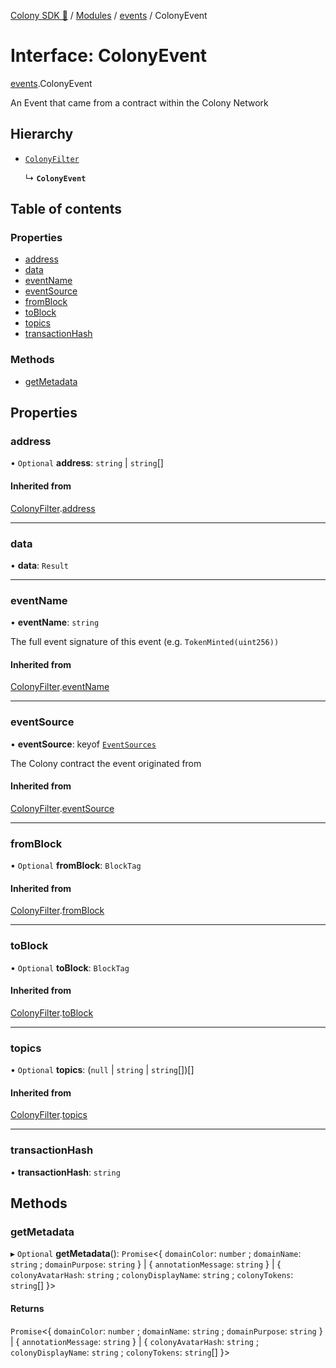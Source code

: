 [Colony SDK 🚀](../README.md) / [Modules](../modules.md) / [events](../modules/events.md) / ColonyEvent

# Interface: ColonyEvent

[events](../modules/events.md).ColonyEvent

An Event that came from a contract within the Colony Network

## Hierarchy

- [`ColonyFilter`](events.ColonyFilter.md)

  ↳ **`ColonyEvent`**

## Table of contents

### Properties

- [address](events.ColonyEvent.md#address)
- [data](events.ColonyEvent.md#data)
- [eventName](events.ColonyEvent.md#eventname)
- [eventSource](events.ColonyEvent.md#eventsource)
- [fromBlock](events.ColonyEvent.md#fromblock)
- [toBlock](events.ColonyEvent.md#toblock)
- [topics](events.ColonyEvent.md#topics)
- [transactionHash](events.ColonyEvent.md#transactionhash)

### Methods

- [getMetadata](events.ColonyEvent.md#getmetadata)

## Properties

### address

• `Optional` **address**: `string` \| `string`[]

#### Inherited from

[ColonyFilter](events.ColonyFilter.md).[address](events.ColonyFilter.md#address)

___

### data

• **data**: `Result`

___

### eventName

• **eventName**: `string`

The full event signature of this event (e.g. `TokenMinted(uint256))`

#### Inherited from

[ColonyFilter](events.ColonyFilter.md).[eventName](events.ColonyFilter.md#eventname)

___

### eventSource

• **eventSource**: keyof [`EventSources`](events.EventSources.md)

The Colony contract the event originated from

#### Inherited from

[ColonyFilter](events.ColonyFilter.md).[eventSource](events.ColonyFilter.md#eventsource)

___

### fromBlock

• `Optional` **fromBlock**: `BlockTag`

#### Inherited from

[ColonyFilter](events.ColonyFilter.md).[fromBlock](events.ColonyFilter.md#fromblock)

___

### toBlock

• `Optional` **toBlock**: `BlockTag`

#### Inherited from

[ColonyFilter](events.ColonyFilter.md).[toBlock](events.ColonyFilter.md#toblock)

___

### topics

• `Optional` **topics**: (``null`` \| `string` \| `string`[])[]

#### Inherited from

[ColonyFilter](events.ColonyFilter.md).[topics](events.ColonyFilter.md#topics)

___

### transactionHash

• **transactionHash**: `string`

## Methods

### getMetadata

▸ `Optional` **getMetadata**(): `Promise`<{ `domainColor`: `number` ; `domainName`: `string` ; `domainPurpose`: `string`  } \| { `annotationMessage`: `string`  } \| { `colonyAvatarHash`: `string` ; `colonyDisplayName`: `string` ; `colonyTokens`: `string`[]  }\>

#### Returns

`Promise`<{ `domainColor`: `number` ; `domainName`: `string` ; `domainPurpose`: `string`  } \| { `annotationMessage`: `string`  } \| { `colonyAvatarHash`: `string` ; `colonyDisplayName`: `string` ; `colonyTokens`: `string`[]  }\>
